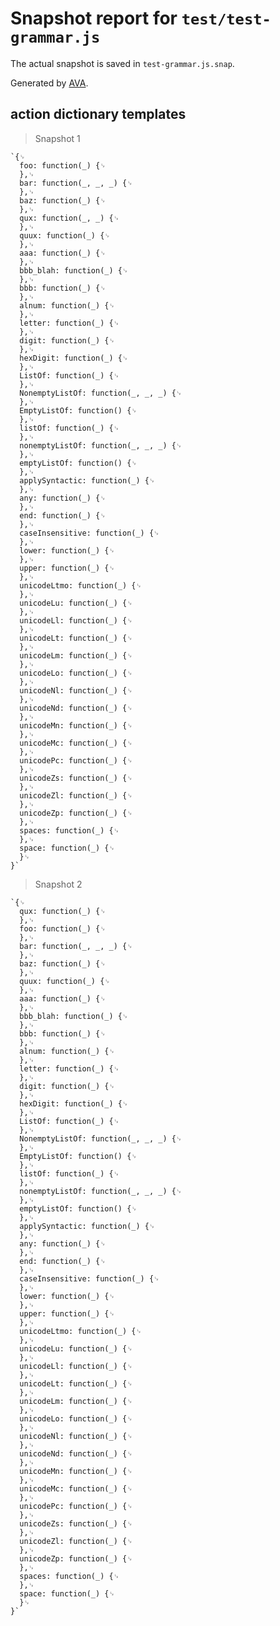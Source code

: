 # Snapshot report for `test/test-grammar.js`

The actual snapshot is saved in `test-grammar.js.snap`.

Generated by [AVA](https://avajs.dev).

## action dictionary templates

> Snapshot 1

    `{␊
      foo: function(_) {␊
      },␊
      bar: function(_, _, _) {␊
      },␊
      baz: function(_) {␊
      },␊
      qux: function(_, _) {␊
      },␊
      quux: function(_) {␊
      },␊
      aaa: function(_) {␊
      },␊
      bbb_blah: function(_) {␊
      },␊
      bbb: function(_) {␊
      },␊
      alnum: function(_) {␊
      },␊
      letter: function(_) {␊
      },␊
      digit: function(_) {␊
      },␊
      hexDigit: function(_) {␊
      },␊
      ListOf: function(_) {␊
      },␊
      NonemptyListOf: function(_, _, _) {␊
      },␊
      EmptyListOf: function() {␊
      },␊
      listOf: function(_) {␊
      },␊
      nonemptyListOf: function(_, _, _) {␊
      },␊
      emptyListOf: function() {␊
      },␊
      applySyntactic: function(_) {␊
      },␊
      any: function(_) {␊
      },␊
      end: function(_) {␊
      },␊
      caseInsensitive: function(_) {␊
      },␊
      lower: function(_) {␊
      },␊
      upper: function(_) {␊
      },␊
      unicodeLtmo: function(_) {␊
      },␊
      unicodeLu: function(_) {␊
      },␊
      unicodeLl: function(_) {␊
      },␊
      unicodeLt: function(_) {␊
      },␊
      unicodeLm: function(_) {␊
      },␊
      unicodeLo: function(_) {␊
      },␊
      unicodeNl: function(_) {␊
      },␊
      unicodeNd: function(_) {␊
      },␊
      unicodeMn: function(_) {␊
      },␊
      unicodeMc: function(_) {␊
      },␊
      unicodePc: function(_) {␊
      },␊
      unicodeZs: function(_) {␊
      },␊
      unicodeZl: function(_) {␊
      },␊
      unicodeZp: function(_) {␊
      },␊
      spaces: function(_) {␊
      },␊
      space: function(_) {␊
      }␊
    }`

> Snapshot 2

    `{␊
      qux: function(_) {␊
      },␊
      foo: function(_) {␊
      },␊
      bar: function(_, _, _) {␊
      },␊
      baz: function(_) {␊
      },␊
      quux: function(_) {␊
      },␊
      aaa: function(_) {␊
      },␊
      bbb_blah: function(_) {␊
      },␊
      bbb: function(_) {␊
      },␊
      alnum: function(_) {␊
      },␊
      letter: function(_) {␊
      },␊
      digit: function(_) {␊
      },␊
      hexDigit: function(_) {␊
      },␊
      ListOf: function(_) {␊
      },␊
      NonemptyListOf: function(_, _, _) {␊
      },␊
      EmptyListOf: function() {␊
      },␊
      listOf: function(_) {␊
      },␊
      nonemptyListOf: function(_, _, _) {␊
      },␊
      emptyListOf: function() {␊
      },␊
      applySyntactic: function(_) {␊
      },␊
      any: function(_) {␊
      },␊
      end: function(_) {␊
      },␊
      caseInsensitive: function(_) {␊
      },␊
      lower: function(_) {␊
      },␊
      upper: function(_) {␊
      },␊
      unicodeLtmo: function(_) {␊
      },␊
      unicodeLu: function(_) {␊
      },␊
      unicodeLl: function(_) {␊
      },␊
      unicodeLt: function(_) {␊
      },␊
      unicodeLm: function(_) {␊
      },␊
      unicodeLo: function(_) {␊
      },␊
      unicodeNl: function(_) {␊
      },␊
      unicodeNd: function(_) {␊
      },␊
      unicodeMn: function(_) {␊
      },␊
      unicodeMc: function(_) {␊
      },␊
      unicodePc: function(_) {␊
      },␊
      unicodeZs: function(_) {␊
      },␊
      unicodeZl: function(_) {␊
      },␊
      unicodeZp: function(_) {␊
      },␊
      spaces: function(_) {␊
      },␊
      space: function(_) {␊
      }␊
    }`
